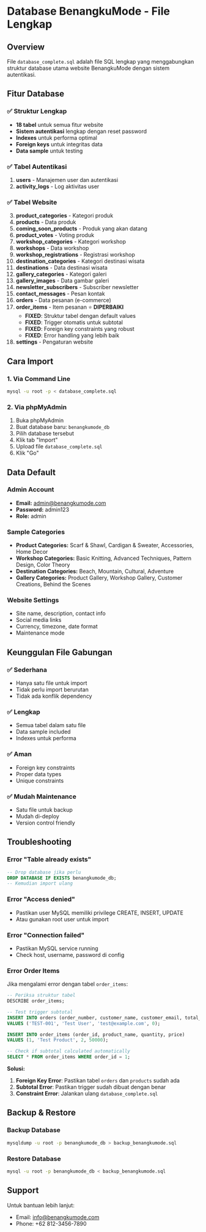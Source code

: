 # Database BenangkuMode - File Lengkap

## Overview
File `database_complete.sql` adalah file SQL lengkap yang menggabungkan struktur database utama website BenangkuMode dengan sistem autentikasi.

## Fitur Database

### ✅ Struktur Lengkap
- **18 tabel** untuk semua fitur website
- **Sistem autentikasi** lengkap dengan reset password
- **Indexes** untuk performa optimal
- **Foreign keys** untuk integritas data
- **Data sample** untuk testing

### ✅ Tabel Autentikasi
1. **users** - Manajemen user dan autentikasi
2. **activity_logs** - Log aktivitas user

### ✅ Tabel Website
3. **product_categories** - Kategori produk
4. **products** - Data produk
5. **coming_soon_products** - Produk yang akan datang
6. **product_votes** - Voting produk
7. **workshop_categories** - Kategori workshop
8. **workshops** - Data workshop
9. **workshop_registrations** - Registrasi workshop
10. **destination_categories** - Kategori destinasi wisata
11. **destinations** - Data destinasi wisata
12. **gallery_categories** - Kategori galeri
13. **gallery_images** - Data gambar galeri
14. **newsletter_subscribers** - Subscriber newsletter
15. **contact_messages** - Pesan kontak
16. **orders** - Data pesanan (e-commerce)
17. **order_items** - Item pesanan ⭐ **DIPERBAIKI**
    - **FIXED**: Struktur tabel dengan default values
    - **FIXED**: Trigger otomatis untuk subtotal
    - **FIXED**: Foreign key constraints yang robust
    - **FIXED**: Error handling yang lebih baik
18. **settings** - Pengaturan website

## Cara Import

### 1. Via Command Line
```bash
mysql -u root -p < database_complete.sql
```

### 2. Via phpMyAdmin
1. Buka phpMyAdmin
2. Buat database baru: `benangkumode_db`
3. Pilih database tersebut
4. Klik tab "Import"
5. Upload file `database_complete.sql`
6. Klik "Go"

## Data Default

### Admin Account
- **Email:** admin@benangkumode.com
- **Password:** admin123
- **Role:** admin

### Sample Categories
- **Product Categories:** Scarf & Shawl, Cardigan & Sweater, Accessories, Home Decor
- **Workshop Categories:** Basic Knitting, Advanced Techniques, Pattern Design, Color Theory
- **Destination Categories:** Beach, Mountain, Cultural, Adventure
- **Gallery Categories:** Product Gallery, Workshop Gallery, Customer Creations, Behind the Scenes

### Website Settings
- Site name, description, contact info
- Social media links
- Currency, timezone, date format
- Maintenance mode

## Keunggulan File Gabungan

### ✅ Sederhana
- Hanya satu file untuk import
- Tidak perlu import berurutan
- Tidak ada konflik dependency

### ✅ Lengkap
- Semua tabel dalam satu file
- Data sample included
- Indexes untuk performa

### ✅ Aman
- Foreign key constraints
- Proper data types
- Unique constraints

### ✅ Mudah Maintenance
- Satu file untuk backup
- Mudah di-deploy
- Version control friendly

## Troubleshooting

### Error "Table already exists"
```sql
-- Drop database jika perlu
DROP DATABASE IF EXISTS benangkumode_db;
-- Kemudian import ulang
```

### Error "Access denied"
- Pastikan user MySQL memiliki privilege CREATE, INSERT, UPDATE
- Atau gunakan root user untuk import

### Error "Connection failed"
- Pastikan MySQL service running
- Check host, username, password di config

### Error Order Items
Jika mengalami error dengan tabel `order_items`:
```sql
-- Periksa struktur tabel
DESCRIBE order_items;

-- Test trigger subtotal
INSERT INTO orders (order_number, customer_name, customer_email, total_amount) 
VALUES ('TEST-001', 'Test User', 'test@example.com', 0);

INSERT INTO order_items (order_id, product_name, quantity, price) 
VALUES (1, 'Test Product', 2, 50000);

-- Check if subtotal calculated automatically
SELECT * FROM order_items WHERE order_id = 1;
```

**Solusi:**
1. **Foreign Key Error**: Pastikan tabel `orders` dan `products` sudah ada
2. **Subtotal Error**: Pastikan trigger sudah dibuat dengan benar
3. **Constraint Error**: Jalankan ulang `database_complete.sql`

## Backup & Restore

### Backup Database
```bash
mysqldump -u root -p benangkumode_db > backup_benangkumode.sql
```

### Restore Database
```bash
mysql -u root -p benangkumode_db < backup_benangkumode.sql
```

## Support

Untuk bantuan lebih lanjut:
- Email: info@benangkumode.com
- Phone: +62 812-3456-7890 